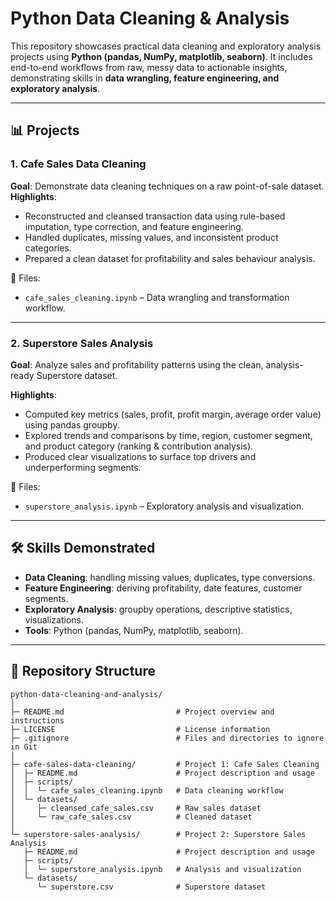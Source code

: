 # Python Data Cleaning & Analysis
This repository showcases practical data cleaning and exploratory analysis projects using **Python (pandas, NumPy, matplotlib, seaborn)**. It includes end-to-end workflows from raw, messy data to actionable insights, demonstrating skills in **data wrangling, feature engineering, and exploratory analysis**.

---

## 📊 Projects

### 1. Cafe Sales Data Cleaning

**Goal**: Demonstrate data cleaning techniques on a raw point-of-sale dataset.  
**Highlights**:

- Reconstructed and cleansed transaction data using rule-based imputation, type correction, and feature engineering.  
- Handled duplicates, missing values, and inconsistent product categories.  
- Prepared a clean dataset for profitability and sales behaviour analysis.  

📂 Files:

- `cafe_sales_cleaning.ipynb` – Data wrangling and transformation workflow.  

---

### 2. Superstore Sales Analysis
**Goal**: Analyze sales and profitability patterns using the clean, analysis-ready Superstore dataset.  

**Highlights**:
- Computed key metrics (sales, profit, profit margin, average order value) using pandas groupby.
- Explored trends and comparisons by time, region, customer segment, and product category (ranking & contribution analysis).
- Produced clear visualizations to surface top drivers and underperforming segments.

📂 Files:
- `superstore_analysis.ipynb` – Exploratory analysis and visualization.

---

## 🛠️ Skills Demonstrated
- **Data Cleaning**: handling missing values, duplicates, type conversions.  
- **Feature Engineering**: deriving profitability, date features, customer segments.  
- **Exploratory Analysis**: groupby operations, descriptive statistics, visualizations.  
- **Tools**: Python (pandas, NumPy, matplotlib, seaborn).  

---

## 📂 Repository Structure

```
python-data-cleaning-and-analysis/
│
├─ README.md                         # Project overview and instructions
├─ LICENSE                           # License information
├─ .gitignore                        # Files and directories to ignore in Git
│
├─ cafe-sales-data-cleaning/         # Project 1: Cafe Sales Cleaning
│  ├─ README.md                      # Project description and usage
│  ├─ scripts/                       
│  │  └─ cafe_sales_cleaning.ipynb   # Data cleaning workflow
│  └─ datasets/                      
│     ├─ cleansed_cafe_sales.csv     # Raw sales dataset
│     └─ raw_cafe_sales.csv          # Cleaned dataset
│
└─ superstore-sales-analysis/        # Project 2: Superstore Sales Analysis
   ├─ README.md                      # Project description and usage
   ├─ scripts/
   │  └─ superstore_analysis.ipynb   # Analysis and visualization
   └─ datasets/
      └─ superstore.csv              # Superstore dataset
```
